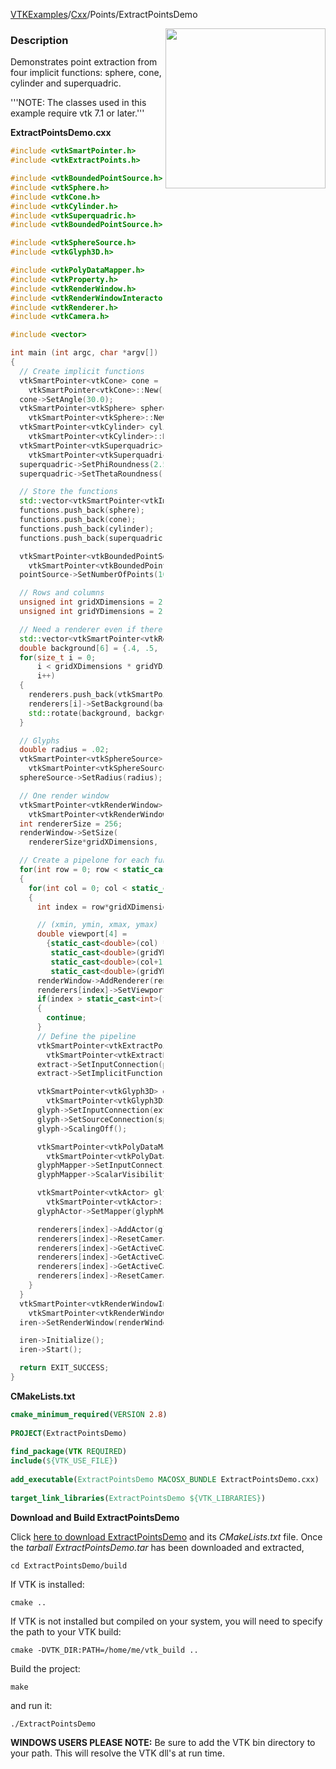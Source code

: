 [VTKExamples](/home/)/[Cxx](/Cxx)/Points/ExtractPointsDemo

<img align="right" src="https://github.com/lorensen/VTKExamples/blob/gh-pages/Testing/Baseline/Points/TestExtractPointsDemo.png?raw=true" width="256" />

### Description
Demonstrates point extraction from four implicit functions: sphere, cone, cylinder and superquadric.

'''NOTE: The classes used in this example require vtk 7.1 or later.'''

**ExtractPointsDemo.cxx**
```c++
#include <vtkSmartPointer.h>
#include <vtkExtractPoints.h>

#include <vtkBoundedPointSource.h>
#include <vtkSphere.h>
#include <vtkCone.h>
#include <vtkCylinder.h>
#include <vtkSuperquadric.h>
#include <vtkBoundedPointSource.h>

#include <vtkSphereSource.h>
#include <vtkGlyph3D.h>

#include <vtkPolyDataMapper.h>
#include <vtkProperty.h>
#include <vtkRenderWindow.h>
#include <vtkRenderWindowInteractor.h>
#include <vtkRenderer.h>
#include <vtkCamera.h>

#include <vector>

int main (int argc, char *argv[])
{
  // Create implicit functions
  vtkSmartPointer<vtkCone> cone =
    vtkSmartPointer<vtkCone>::New();
  cone->SetAngle(30.0);
  vtkSmartPointer<vtkSphere> sphere =
    vtkSmartPointer<vtkSphere>::New();
  vtkSmartPointer<vtkCylinder> cylinder =
    vtkSmartPointer<vtkCylinder>::New();
  vtkSmartPointer<vtkSuperquadric> superquadric =
    vtkSmartPointer<vtkSuperquadric>::New();
  superquadric->SetPhiRoundness(2.5);
  superquadric->SetThetaRoundness(.5);

  // Store the functions
  std::vector<vtkSmartPointer<vtkImplicitFunction> > functions;
  functions.push_back(sphere);
  functions.push_back(cone);
  functions.push_back(cylinder);
  functions.push_back(superquadric);

  vtkSmartPointer<vtkBoundedPointSource> pointSource =
    vtkSmartPointer<vtkBoundedPointSource>::New();
  pointSource->SetNumberOfPoints(100000);

  // Rows and columns
  unsigned int gridXDimensions = 2;
  unsigned int gridYDimensions = 2;

  // Need a renderer even if there is no actor
  std::vector<vtkSmartPointer<vtkRenderer> > renderers;
  double background[6] = {.4, .5, .6, .6, .5, .4};
  for(size_t i = 0;
      i < gridXDimensions * gridYDimensions;
      i++)
  {
    renderers.push_back(vtkSmartPointer<vtkRenderer>::New());
    renderers[i]->SetBackground(background);
    std::rotate(background, background + 1, background + 6);
  }

  // Glyphs
  double radius = .02;
  vtkSmartPointer<vtkSphereSource> sphereSource =
    vtkSmartPointer<vtkSphereSource>::New();
  sphereSource->SetRadius(radius);

  // One render window
  vtkSmartPointer<vtkRenderWindow> renderWindow =
    vtkSmartPointer<vtkRenderWindow>::New();
  int rendererSize = 256;
  renderWindow->SetSize(
    rendererSize*gridXDimensions, rendererSize*gridYDimensions);

  // Create a pipelone for each function
  for(int row = 0; row < static_cast<int>(gridYDimensions); row++)
  {
    for(int col = 0; col < static_cast<int>(gridXDimensions); col++)
    {
      int index = row*gridXDimensions + col;

      // (xmin, ymin, xmax, ymax)
      double viewport[4] =
        {static_cast<double>(col) * rendererSize / (gridXDimensions * rendererSize),
         static_cast<double>(gridYDimensions - (row+1)) * rendererSize / (gridYDimensions * rendererSize),
         static_cast<double>(col+1)*rendererSize / (gridXDimensions * rendererSize),
         static_cast<double>(gridYDimensions - row) * rendererSize / (gridYDimensions * rendererSize)};
      renderWindow->AddRenderer(renderers[index]);
      renderers[index]->SetViewport(viewport);
      if(index > static_cast<int>(functions.size() - 1))
      {
        continue;
      }
      // Define the pipeline
      vtkSmartPointer<vtkExtractPoints> extract =
        vtkSmartPointer<vtkExtractPoints>::New();
      extract->SetInputConnection(pointSource->GetOutputPort());
      extract->SetImplicitFunction(functions[index]);

      vtkSmartPointer<vtkGlyph3D> glyph =
        vtkSmartPointer<vtkGlyph3D>::New();
      glyph->SetInputConnection(extract->GetOutputPort());
      glyph->SetSourceConnection(sphereSource->GetOutputPort());
      glyph->ScalingOff();

      vtkSmartPointer<vtkPolyDataMapper> glyphMapper =
        vtkSmartPointer<vtkPolyDataMapper>::New();
      glyphMapper->SetInputConnection(glyph->GetOutputPort());
      glyphMapper->ScalarVisibilityOff();

      vtkSmartPointer<vtkActor> glyphActor =
        vtkSmartPointer<vtkActor>::New();
      glyphActor->SetMapper(glyphMapper);

      renderers[index]->AddActor(glyphActor);
      renderers[index]->ResetCamera();
      renderers[index]->GetActiveCamera()->Azimuth(30);
      renderers[index]->GetActiveCamera()->Elevation(-30);
      renderers[index]->GetActiveCamera()->Dolly(1.1);
      renderers[index]->ResetCameraClippingRange();
    }
  }
  vtkSmartPointer<vtkRenderWindowInteractor> iren =
    vtkSmartPointer<vtkRenderWindowInteractor>::New();
  iren->SetRenderWindow(renderWindow);

  iren->Initialize();
  iren->Start();

  return EXIT_SUCCESS;
}
```
**CMakeLists.txt**
```cmake
cmake_minimum_required(VERSION 2.8)
 
PROJECT(ExtractPointsDemo)
 
find_package(VTK REQUIRED)
include(${VTK_USE_FILE})
 
add_executable(ExtractPointsDemo MACOSX_BUNDLE ExtractPointsDemo.cxx)
 
target_link_libraries(ExtractPointsDemo ${VTK_LIBRARIES})
```

**Download and Build ExtractPointsDemo**

Click [here to download ExtractPointsDemo](https://github.com/lorensen/VTKWikiExamplesTarballs/raw/master/ExtractPointsDemo.tar) and its *CMakeLists.txt* file.
Once the *tarball ExtractPointsDemo.tar* has been downloaded and extracted,
```
cd ExtractPointsDemo/build 
```
If VTK is installed:
```
cmake ..
```
If VTK is not installed but compiled on your system, you will need to specify the path to your VTK build:
```
cmake -DVTK_DIR:PATH=/home/me/vtk_build ..
```
Build the project:
```
make
```
and run it:
```
./ExtractPointsDemo
```
**WINDOWS USERS PLEASE NOTE:** Be sure to add the VTK bin directory to your path. This will resolve the VTK dll's at run time.

